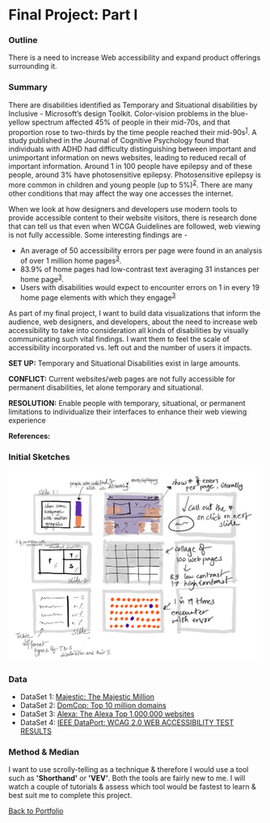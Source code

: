 # Final Project: Part I
### Outline

There is a need to increase Web accessibility and expand product offerings surrounding it.
### Summary

There are disabilities identified as Temporary and Situational disabilities by Inclusive - Microsoft’s design Toolkit. Color-vision problems in the blue-yellow spectrum affected 45% of people in their mid-70s, and that proportion rose to two-thirds by the time people reached their mid-90s<sup>[1]</sup>. A study published in the Journal of Cognitive Psychology found that individuals with ADHD had difficulty distinguishing between important and unimportant information on news websites, leading to reduced recall of important information. Around 1 in 100 people have epilepsy and of these people, around 3% have photosensitive epilepsy. Photosensitive epilepsy is more common in children and young people (up to 5%)<sup>[2]</sup>. There are many other conditions that may affect the way one accesses the internet.

When we look at how designers and developers use modern tools to provide accessible content to their website visitors, there is research done that can tell us that even when WCGA Guidelines are followed, web viewing is not fully accessible. Some interesting findings are - 

* An average of 50 accessibility errors per page were found in an analysis of over 1 million home pages<sup>[3]</sup>.
* 83.9% of home pages had low-contrast text averaging 31 instances per home page<sup>[3]</sup>.
* Users with disabilities would expect to encounter errors on 1 in every 19 home page elements with which they engage<sup>[3]</sup>

As part of my final project, I want to build data visualizations that inform the audience, web designers, and developers, about the need to increase web accessibility to take into consideration all kinds of disabilities by visually communicating such vital findings. I want them to feel the scale of accessibility incorporated vs. left out and the number of users it impacts. 

**SET UP:** Temporary and Situational Disabilities exist in large amounts.

**CONFLICT:** Current websites/web pages are not fully accessible for permanent disabilities, let alone temporary and situational. 

**RESOLUTION:** Enable people with temporary, situational, or permanent limitations to individualize their interfaces to enhance their web viewing experience

**References:**

[1]: [Webmd](https://www.webmd.com/healthy-aging/staying-healthy#:~:text=Color%2Dvision%20problems%20in%20the,with%20the%20red%2Dgreen%20spectrum)
[2]: [Epilepsysociety](https://epilepsysociety.org.uk/about-epilepsy/epileptic-seizures/seizure-triggers/photosensitive-epilepsy)
[3]: [Webaim](https://webaim.org/projects/million/)


### Initial Sketches
![InitialSketch](InitialSketch.jpg)

### Data
- DataSet 1: [Majestic: The Majestic Million](https://majestic.com/reports/majestic-million)
- DataSet 2: [DomCop: Top 10 million domains](https://www.domcop.com/top-10-million-domains)
- DataSet 3: [Alexa: The Alexa Top 1,000,000 websites](Alexa.com/topsites)
- DataSet 4: [IEEE DataPort: WCAG 2.0 WEB ACCESSIBILITY TEST RESULTS](https://ieee-dataport.org/documents/wcag-20-web-accessibility-test-results#files)

### Method & Median
I want to use scrolly-telling as a technique & therefore I would use a tool such as **'Shorthand'** or **'VEV'**.  Both the tools are fairly new to me.  I will watch a couple of tutorials & assess which tool would be fastest to learn & best suit me to complete this project.


[Back to Portfolio](https://misarip.github.io/Mish_Portfolio/)
